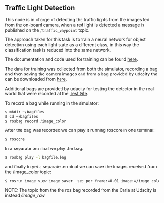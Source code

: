 Traffic Light Detection
---

This node is in charge of detecting the traffic lights from the images fed from the on-board camera, when a red light is detected
a message is published on the `/traffic_waypoint` topic.

The approach taken for this task is to train a neural network for object detection using each light state as a different class, in
this way the classification task is reduced into the same network.

The documentation and code used for training can be found [here](https://github.com/Az4z3l/CarND-Traffic-Light-Detection).

The data for training was collected from both the simulator, recording a bag and then saving the camera images and from a bag provided by udacity tha can be downloaded from [here](https://s3-us-west-1.amazonaws.com/udacity-selfdrivingcar/traffic_light_bag_file.zip).

Additional bags are provided by udacity for testing the detector in the real world that were recorded at the [Test Site](https://drive.google.com/file/d/0B2_h37bMVw3iYkdJTlRSUlJIamM/view?usp=sharing).

To record a bag while running in the simulator:

```sh
$ mkdir ~/bagfiles
$ cd ~/bagfiles
$ rosbag record /image_color

```

After the bag was recorded we can play it running roscore in one terminal:

```sh
$ roscore
```

In a separate terminal we play the bag:

```sh
$ rosbag play -l bagfile.bag
```

and finally in yet a separate terminal we can save the images received from the /image_color topic:

```sh
$ rosrun image_view image_saver _sec_per_frame:=0.01 image:=/image_color
```

NOTE: The topic from the the ros bag recorded from the Carla at Udacity is instead */image_raw*

